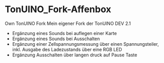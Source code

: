 # TonUINO_Fork-Affenbox
Own TonUINO Fork
Mein eigener Fork der TonUINO DEV 2.1
- Ergänzung eines Sounds bei auflegen einer Karte 
- Ergänzung eines Sounds bei Ausschalten
- Ergänzung einer Zellspannungsmessung über einen Spannungsteiler, inkl. Ausgabe des Ladezustands über eine RGB LED
- Ergänzung Ausschalten über langen druck auf Pause Taste
